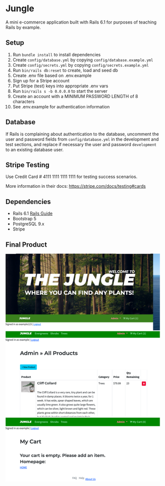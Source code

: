 # Jungle

A mini e-commerce application built with Rails 6.1 for purposes of teaching Rails by example.

## Setup

1. Run `bundle install` to install dependencies
2. Create `config/database.yml` by copying `config/database.example.yml`
3. Create `config/secrets.yml` by copying `config/secrets.example.yml`
4. Run `bin/rails db:reset` to create, load and seed db
5. Create .env file based on .env.example
6. Sign up for a Stripe account
7. Put Stripe (test) keys into appropriate .env vars
8. Run `bin/rails s -b 0.0.0.0` to start the server
9. Create an account with a MINIMUM PASSWORD LENGTH of 8 characters
10. See .env.example for authentication information

## Database

If Rails is complaining about authentication to the database, uncomment the user and password fields from `config/database.yml` in the development and test sections, and replace if necessary the user and password `development` to an existing database user.

## Stripe Testing

Use Credit Card # 4111 1111 1111 1111 for testing success scenarios.

More information in their docs: <https://stripe.com/docs/testing#cards>

## Dependencies

- Rails 6.1 [Rails Guide](http://guides.rubyonrails.org/v6.1/)
- Bootstrap 5
- PostgreSQL 9.x
- Stripe

## Final Product

!["Screenshot of the home page"](https://github.com/ESDUNCAN/Jungle/blob/master/docs/Jungle_homepage.png)
!["Screenshot of the admin products page"](https://github.com/ESDUNCAN/Jungle/blob/master/docs/admin_products_page.png)
!["Screenshot of the empty cart page"](https://github.com/ESDUNCAN/Jungle/blob/master/docs/empty_cart.png)